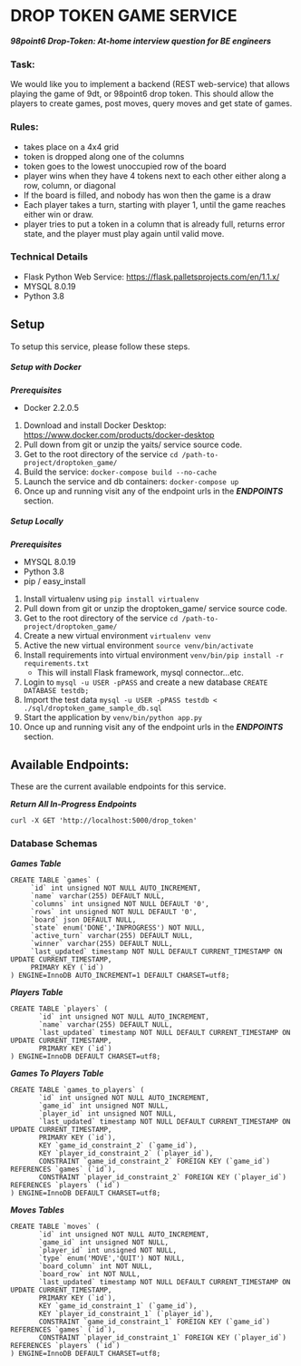 # DROP TOKEN GAME SERVICE
***98point6 Drop-Token: At-home interview question for BE engineers***

### Task:
We would like you to implement a backend (REST web-service) that allows playing the game of 9dt,
or 98point6 drop token. This should allow the players to create games, post moves, query moves
and get state of games.


### Rules:
- takes place on a 4x4 grid
- token is dropped along one of the columns
- token goes to the lowest unoccupied row of the board
- player wins when they have 4 tokens next to each other either along a row, column, or diagonal
- If the board is filled, and nobody has won then the game is a draw
- Each player takes a turn, starting with player 1, until the game reaches either win or draw.
- player tries to put a token in a column that is already full, returns error state, and the player must play again until valid move.


### Technical Details
- Flask Python Web Service: https://flask.palletsprojects.com/en/1.1.x/
- MYSQL 8.0.19
- Python 3.8

## Setup
To setup this service, please follow these steps.

##### Setup with Docker

***Prerequisites***
- Docker 2.2.0.5

1. Download and install Docker Desktop: https://www.docker.com/products/docker-desktop
2. Pull down from git or unzip the yaits/ service source code.
3. Get to the root directory of the service `cd /path-to-project/droptoken_game/`
4. Build the service: `docker-compose build --no-cache`
5. Launch the service and db containers: `docker-compose up`
6. Once up and running visit any of the endpoint urls in the ***ENDPOINTS*** section.


##### Setup Locally

***Prerequisites***
- MYSQL 8.0.19
- Python 3.8
- pip / easy_install

1. Install virtualenv using `pip install virtualenv`
2. Pull down from git or unzip the droptoken_game/ service source code.
3. Get to the root directory of the service `cd /path-to-project/droptoken_game/`
4. Create a new virtual environment `virtualenv venv`
5. Active the new virtual environment `source venv/bin/activate`
6. Install requirements into virtual environment `venv/bin/pip install -r requirements.txt`
    - This will install Flask framework, mysql connector...etc.
7. Login to `mysql -u USER -pPASS` and create a new database `CREATE DATABASE testdb;`
8. Import the test data `mysql -u USER -pPASS testdb < ./sql/droptoken_game_sample_db.sql`
9. Start the application by `venv/bin/python app.py`
10. Once up and running visit any of the endpoint urls in the ***ENDPOINTS*** section.

## Available Endpoints:
These are the current available endpoints for this service.

***Return All In-Progress Endpoints***

`curl -X GET 'http://localhost:5000/drop_token'`



### Database Schemas

***Games Table***
```
CREATE TABLE `games` (
     `id` int unsigned NOT NULL AUTO_INCREMENT,
     `name` varchar(255) DEFAULT NULL,
     `columns` int unsigned NOT NULL DEFAULT '0',
     `rows` int unsigned NOT NULL DEFAULT '0',
     `board` json DEFAULT NULL,
     `state` enum('DONE','INPROGRESS') NOT NULL,
     `active_turn` varchar(255) DEFAULT NULL,
     `winner` varchar(255) DEFAULT NULL,
     `last_updated` timestamp NOT NULL DEFAULT CURRENT_TIMESTAMP ON UPDATE CURRENT_TIMESTAMP,
     PRIMARY KEY (`id`)
) ENGINE=InnoDB AUTO_INCREMENT=1 DEFAULT CHARSET=utf8;
```

***Players Table***
```
CREATE TABLE `players` (
       `id` int unsigned NOT NULL AUTO_INCREMENT,
       `name` varchar(255) DEFAULT NULL,
       `last_updated` timestamp NOT NULL DEFAULT CURRENT_TIMESTAMP ON UPDATE CURRENT_TIMESTAMP,
       PRIMARY KEY (`id`)
) ENGINE=InnoDB DEFAULT CHARSET=utf8;
```

***Games To Players Table***
```
CREATE TABLE `games_to_players` (
       `id` int unsigned NOT NULL AUTO_INCREMENT,
       `game_id` int unsigned NOT NULL,
       `player_id` int unsigned NOT NULL,
       `last_updated` timestamp NOT NULL DEFAULT CURRENT_TIMESTAMP ON UPDATE CURRENT_TIMESTAMP,
       PRIMARY KEY (`id`),
       KEY `game_id_constraint_2` (`game_id`),
       KEY `player_id_constraint_2` (`player_id`),
       CONSTRAINT `game_id_constraint_2` FOREIGN KEY (`game_id`) REFERENCES `games` (`id`),
       CONSTRAINT `player_id_constraint_2` FOREIGN KEY (`player_id`) REFERENCES `players` (`id`)
) ENGINE=InnoDB DEFAULT CHARSET=utf8;
```

***Moves Tables***
```
CREATE TABLE `moves` (
       `id` int unsigned NOT NULL AUTO_INCREMENT,
       `game_id` int unsigned NOT NULL,
       `player_id` int unsigned NOT NULL,
       `type` enum('MOVE','QUIT') NOT NULL,
       `board_column` int NOT NULL,
       `board_row` int NOT NULL,
       `last_updated` timestamp NOT NULL DEFAULT CURRENT_TIMESTAMP ON UPDATE CURRENT_TIMESTAMP,
       PRIMARY KEY (`id`),
       KEY `game_id_constraint_1` (`game_id`),
       KEY `player_id_constraint_1` (`player_id`),
       CONSTRAINT `game_id_constraint_1` FOREIGN KEY (`game_id`) REFERENCES `games` (`id`),
       CONSTRAINT `player_id_constraint_1` FOREIGN KEY (`player_id`) REFERENCES `players` (`id`)
) ENGINE=InnoDB DEFAULT CHARSET=utf8;
```